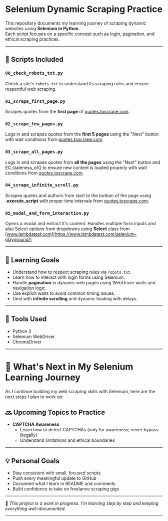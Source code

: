# Selenium Dynamic Scraping Practice

This repository documents my learning journey of scraping dynamic websites using **Selenium in Python**.  
Each script focuses on a specific concept such as login, pagination, and ethical scraping practices.

---

## 📂 Scripts Included

### `00_check_robots_txt.py`
Check a site's `robots.txt` to understand its scraping rules and ensure respectful web scraping.

### `01_scrape_first_page.py`
Scrapes quotes from the **first page** of [quotes.toscrape.com](http://quotes.toscrape.com).

### `02_scrape_few_pages.py`
Logs in and scrapes quotes from the **first 5 pages** using the "Next" button with wait conditions from [quotes.toscrape.com](http://quotes.toscrape.com/login).

### `03_scrape_all_pages.py`
Logs in and scrapes quotes from **all the pages** using the "Next" button and EC.staleness_of() to ensure new content is loaded properly with wait conditions from [quotes.toscrape.com](http://quotes.toscrape.com/login).

### `04_scrape_infinite_scroll.py`
Scrapes quotes and authors from start to the bottom of the page using **.execute_script** with proper time intervals from [quotes.toscrape.com](http://quotes.toscrape.com/scroll).

### `05_modal_and_form_interaction.py`
Opens a modal and extract it's content. Handles multiple form inputs and also Select options from dropdowns using **Select** class from [www.lambdatest.com](https://www.lambdatest.com/selenium-playground/)

---

## 🧠 Learning Goals

- Understand how to respect scraping rules via `robots.txt`.
- Learn how to interact with login forms using Selenium.
- Handle **pagination** in dynamic web pages using WebDriver waits and navigation logic.
- Use explicit waits to avoid common timing issues.
- Deal with **infinite scrolling** and dynamic loading with delays.

---

## 🔧 Tools Used

- Python 3
- Selenium WebDriver
- ChromeDriver

---

# 🚀 What's Next in My Selenium Learning Journey

As I continue building my web scraping skills with Selenium, here are the next steps I plan to work on:

## 🔜 Upcoming Topics to Practice

- **CAPTCHA Awareness**
  - Learn how to detect CAPTCHAs (only for awareness; never bypass illegally)
  - Understand limitations and ethical boundaries

---

## 💡 Personal Goals

- Stay consistent with small, focused scripts
- Push every meaningful update to GitHub
- Document what I learn in README and comments
- Build confidence to take on freelance scraping gigs

---

:pushpin: *This project is a work in progress. I'm learning step by step and keeping everything well-documented.*

---